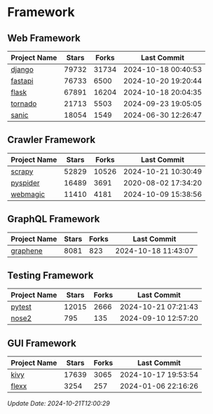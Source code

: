 # Framework

## Web Framework
| Project Name | Stars | Forks | Last Commit |
| ------------ | ----- | ----- | ----------- |
| [django](https://github.com/django/django) | 79732 | 31734 | 2024-10-18 00:40:53 |
| [fastapi](https://github.com/fastapi/fastapi) | 76733 | 6500 | 2024-10-20 19:20:44 |
| [flask](https://github.com/pallets/flask) | 67891 | 16204 | 2024-10-18 20:04:35 |
| [tornado](https://github.com/tornadoweb/tornado) | 21713 | 5503 | 2024-09-23 19:05:05 |
| [sanic](https://github.com/sanic-org/sanic) | 18054 | 1549 | 2024-06-30 12:26:47 |

## Crawler Framework
| Project Name | Stars | Forks | Last Commit |
| ------------ | ----- | ----- | ----------- |
| [scrapy](https://github.com/scrapy/scrapy) | 52829 | 10526 | 2024-10-21 10:30:49 |
| [pyspider](https://github.com/binux/pyspider) | 16489 | 3691 | 2020-08-02 17:34:20 |
| [webmagic](https://github.com/code4craft/webmagic) | 11410 | 4181 | 2024-10-09 15:38:56 |

## GraphQL Framework
| Project Name | Stars | Forks | Last Commit |
| ------------ | ----- | ----- | ----------- |
| [graphene](https://github.com/graphql-python/graphene) | 8081 | 823 | 2024-10-18 11:43:07 |

## Testing Framework
| Project Name | Stars | Forks | Last Commit |
| ------------ | ----- | ----- | ----------- |
| [pytest](https://github.com/pytest-dev/pytest) | 12015 | 2666 | 2024-10-21 07:21:43 |
| [nose2](https://github.com/nose-devs/nose2) | 795 | 135 | 2024-09-10 12:57:20 |

## GUI Framework
| Project Name | Stars | Forks | Last Commit |
| ------------ | ----- | ----- | ----------- |
| [kivy](https://github.com/kivy/kivy) | 17639 | 3065 | 2024-10-17 19:53:54 |
| [flexx](https://github.com/flexxui/flexx) | 3254 | 257 | 2024-01-06 22:16:26 |

*Update Date: 2024-10-21T12:00:29*